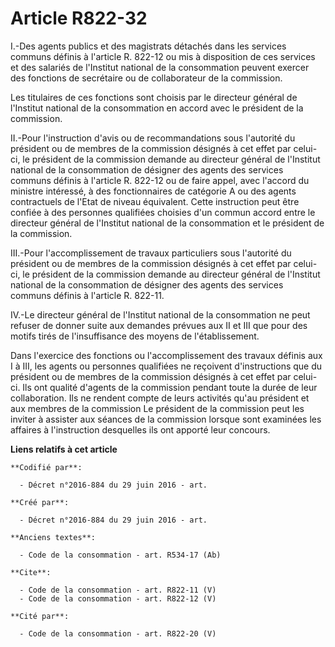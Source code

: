 # Article R822-32

I.-Des agents publics et des magistrats détachés dans les services communs définis à l'article R. 822-12 ou mis à disposition
de ces services et des salariés de l'Institut national de la consommation peuvent exercer des fonctions de secrétaire ou de
collaborateur de la commission. 

Les titulaires de ces fonctions sont choisis par le directeur général de l'Institut national de la consommation en accord
avec le président de la commission. 

II.-Pour l'instruction d'avis ou de recommandations sous l'autorité du président ou de membres de la commission désignés à
cet effet par celui-ci, le président de la commission demande au directeur général de l'Institut national de la consommation
de désigner des agents des services communs définis à l'article R. 822-12 ou de faire appel, avec l'accord du ministre
intéressé, à des fonctionnaires de catégorie A ou des agents contractuels de l'Etat de niveau équivalent. Cette instruction
peut être confiée à des personnes qualifiées choisies d'un commun accord entre le directeur général de l'Institut national de
la consommation et le président de la commission. 

III.-Pour l'accomplissement de travaux particuliers sous l'autorité du président ou de membres de la commission désignés à
cet effet par celui-ci, le président de la commission demande au directeur général de l'Institut national de la consommation
de désigner des agents des services communs définis à l'article R. 822-11. 

IV.-Le directeur général de l'Institut national de la consommation ne peut refuser de donner suite aux demandes prévues aux
II et III que pour des motifs tirés de l'insuffisance des moyens de l'établissement. 

Dans l'exercice des fonctions ou l'accomplissement des travaux définis aux I à III, les agents ou personnes qualifiées ne
reçoivent d'instructions que du président ou de membres de la commission désignés à cet effet par celui-ci. Ils ont qualité
d'agents de la commission pendant toute la durée de leur collaboration. Ils ne rendent compte de leurs activités qu'au
président et aux membres de la commission Le président de la commission peut les inviter à assister aux séances de la
commission lorsque sont examinées les affaires à l'instruction desquelles ils ont apporté leur concours.

**Liens relatifs à cet article**

	**Codifié par**:

	  - Décret n°2016-884 du 29 juin 2016 - art.

	**Créé par**:

	  - Décret n°2016-884 du 29 juin 2016 - art.

	**Anciens textes**:

	  - Code de la consommation - art. R534-17 (Ab)

	**Cite**:

	  - Code de la consommation - art. R822-11 (V)
	  - Code de la consommation - art. R822-12 (V)

	**Cité par**:

	  - Code de la consommation - art. R822-20 (V)
